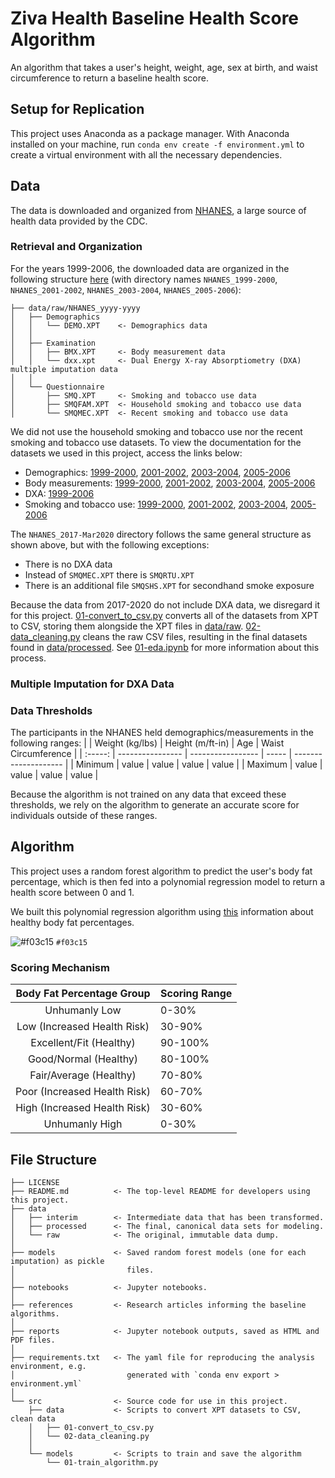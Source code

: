 # Ziva Health Baseline Health Score Algorithm

An algorithm that takes a user's height, weight, age, sex at birth, and waist circumference to return a baseline health score.

## Setup for Replication
This project uses Anaconda as a package manager. With Anaconda installed on your machine, run `conda env create -f environment.yml` to create a virtual environment with all the necessary dependencies.

## Data
The data is downloaded and organized from [NHANES](https://wwwn.cdc.gov/nchs/nhanes/Default.aspx), a large source of health data provided by the CDC.

### Retrieval and Organization
For the years 1999-2006, the downloaded data are organized in the following structure [here](./data/raw/) (with directory names `NHANES_1999-2000`, `NHANES_2001-2002`, `NHANES_2003-2004`, `NHANES_2005-2006`):

    ├── data/raw/NHANES_yyyy-yyyy
    │   ├── Demographics
    │   │   └── DEMO.XPT    <- Demographics data
    │   │
    │   ├── Examination
    │   │   ├── BMX.XPT     <- Body measurement data
    │   │   └── dxx.xpt     <- Dual Energy X-ray Absorptiometry (DXA) multiple imputation data
    │   │
    │   └── Questionnaire
    │       ├── SMQ.XPT     <- Smoking and tobacco use data
    │       ├── SMQFAM.XPT  <- Household smoking and tobacco use data
    │       └── SMQMEC.XPT  <- Recent smoking and tobacco use data

We did not use the household smoking and tobacco use nor the recent smoking and tobacco use datasets. To view the documentation for the datasets we used in this project, access the links below:
- Demographics: [1999-2000](https://wwwn.cdc.gov/Nchs/Nhanes/1999-2000/DEMO.htm), [2001-2002](https://wwwn.cdc.gov/Nchs/Nhanes/2001-2002/DEMO_B.htm), [2003-2004](https://wwwn.cdc.gov/Nchs/Nhanes/2003-2004/DEMO_C.htm), [2005-2006](https://wwwn.cdc.gov/Nchs/Nhanes/2005-2006/DEMO_D.htm)
- Body measurements: [1999-2000](https://wwwn.cdc.gov/Nchs/Nhanes/1999-2000/BMX.htm), [2001-2002](https://wwwn.cdc.gov/Nchs/Nhanes/2001-2002/BMX_B.htm), [2003-2004](https://wwwn.cdc.gov/Nchs/Nhanes/2003-2004/BMX_C.htm), [2005-2006](https://wwwn.cdc.gov/Nchs/Nhanes/2005-2006/BMX_D.htm)
- DXA: [1999-2006](https://wwwn.cdc.gov/Nchs/Nhanes/Dxa/Dxa.aspx)
- Smoking and tobacco use: [1999-2000](https://wwwn.cdc.gov/Nchs/Nhanes/1999-2000/SMQ.htm), [2001-2002](https://wwwn.cdc.gov/Nchs/Nhanes/2001-2002/SMQ_B.htm), [2003-2004](https://wwwn.cdc.gov/Nchs/Nhanes/2003-2004/SMQ_C.htm), [2005-2006](https://wwwn.cdc.gov/Nchs/Nhanes/2005-2006/SMQ_D.htm)
    
The `NHANES_2017-Mar2020` directory follows the same general structure as shown above, but with the following exceptions:

- There is no DXA data
- Instead of `SMQMEC.XPT` there is `SMQRTU.XPT`
- There is an additional file `SMQSHS.XPT` for secondhand smoke exposure

Because the data from 2017-2020 do not include DXA data, we disregard it for this project. [01-convert_to_csv.py](./src/data/01-convert_to_csv.py) converts all of the datasets from XPT to CSV, storing them alongside the XPT files in [data/raw](./data/raw/). [02-data_cleaning.py](./src/data/02-data_cleaning.py) cleans the raw CSV files, resulting in the final datasets found in [data/processed](./data/processed/). See [01-eda.ipynb](./notebooks/01-eda.ipynb) for more information about this process.

### Multiple Imputation for DXA Data

### Data Thresholds
The participants in the NHANES held demographics/measurements in the following ranges:
|         | Weight (kg/lbs)  | Height (m/ft-in)  | Age   | Waist Circumference  |
| :-----: | ---------------- | ----------------- | ----- | -------------------- |
| Minimum | value            | value             | value | value                |
| Maximum | value            | value             | value | value                |

Because the algorithm is not trained on any data that exceed these thresholds, we rely on the algorithm to generate an accurate score for individuals outside of these ranges.

## Algorithm
This project uses a random forest algorithm to predict the user's body fat percentage, which is then fed into a polynomial regression model to return a health score between 0 and 1.

We built this polynomial regression algorithm using [this](http://pennshape.upenn.edu/files/pennshape/Body-Composition-Fact-Sheet.pdf) information about healthy body fat percentages.

![#f03c15](https://placehold.co/15x15/f03c15/f03c15.png) `#f03c15`

### Scoring Mechanism
| Body Fat Percentage Group         | Scoring Range |
| :-------------------------------: | ------------- |
| Unhumanly Low                     | 0-30%         |
| Low (Increased Health Risk)       | 30-90%        |
| Excellent/Fit (Healthy)           | 90-100%       |
| Good/Normal (Healthy)             | 80-100%       |
| Fair/Average (Healthy)            | 70-80%        |
| Poor (Increased Health Risk)      | 60-70%        |
| High (Increased Health Risk)      | 30-60%        |
| Unhumanly High                    | 0-30%         |

## File Structure

    ├── LICENSE
    ├── README.md          <- The top-level README for developers using this project.
    ├── data
    │   ├── interim        <- Intermediate data that has been transformed.
    │   ├── processed      <- The final, canonical data sets for modeling.
    │   └── raw            <- The original, immutable data dump.
    │
    ├── models             <- Saved random forest models (one for each imputation) as pickle
    │                         files.
    │
    ├── notebooks          <- Jupyter notebooks.
    │
    ├── references         <- Research articles informing the baseline algorithms.
    │
    ├── reports            <- Jupyter notebook outputs, saved as HTML and PDF files.
    │
    ├── requirements.txt   <- The yaml file for reproducing the analysis environment, e.g.
    │                         generated with `conda env export > environment.yml`
    │
    └── src                <- Source code for use in this project.
        ├── data           <- Scripts to convert XPT datasets to CSV, clean data
        │   ├── 01-convert_to_csv.py
        │   └── 02-data_cleaning.py
        │
        └── models         <- Scripts to train and save the algorithm
            └── 01-train_algorithm.py